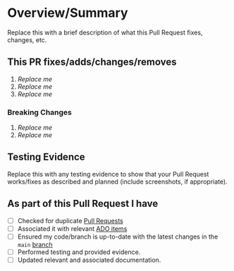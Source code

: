 <!-- Thank you for submitting a Pull Request. Please fill out the template below.-->
# Overview/Summary

Replace this with a brief description of what this Pull Request fixes, changes, etc.

## This PR fixes/adds/changes/removes

1. *Replace me*
2. *Replace me*
3. *Replace me*

### Breaking Changes

1. *Replace me*
2. *Replace me*

## Testing Evidence

Replace this with any testing evidence to show that your Pull Request works/fixes as described and planned (include screenshots, if appropriate).

## As part of this Pull Request I have

- [ ] Checked for duplicate [Pull Requests](https://github.com/Azure/ALZ-Bicep/pulls)
- [ ] Associated it with relevant [ADO items](https://dev.azure.com/unifiedactiontracker/Solution%20Engineering/_backlogs/backlog/Azure%20Landing%20Zone%20Bicep/Backlog%20Bugs%20Feedback)
- [ ] Ensured my code/branch is up-to-date with the latest changes in the `main` [branch](https://github.com/Azure/ALZ-Bicep/tree/main)
- [ ] Performed testing and provided evidence.
- [ ] Updated relevant and associated documentation.
